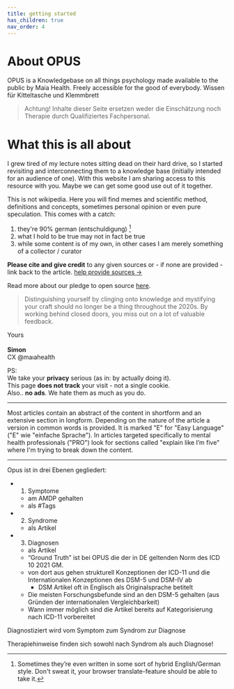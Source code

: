 ```yaml
---
title: getting started
has_children: true
nav_order: 4
---
```


# About OPUS

OPUS is a Knowledgebase on all things psychology made available to the public by Maia Health.
Freely accessible for the good of everybody.
Wissen für Kitteltasche und Klemmbrett


> Achtung! Inhalte dieser Seite ersetzen weder die Einschätzung noch Therapie durch Qualifiziertes Fachpersonal.

# What this is all about

I grew tired of my lecture notes sitting dead on their hard drive, so I started revisiting and interconnecting them to a knowledge base (initially intended for an audience of one). With this website I am sharing access to this resource with you. Maybe we can get some good use out of it together.

This is not wikipedia. Here you will find memes and scientific method, definitions and concepts, sometimes personal opinion or even pure speculation. This comes with a catch:<br>
1. they're 90% german (entschuldigung) [^1]
2. what I hold to be true may not in fact be true
3. while some content is of my own, in other cases I am merely something of a collector / curator


[^1]: Sometimes they’re even written in some sort of hybrid English/German style. Don't sweat it, your browser translate-feature should be able to take it.

**Please cite and give credit** to any given sources or - if none are provided - link back to the article.  [help provide sources →](/feedback)
<br>

Read more about our pledge to open source [here](/pledge).

> Distinguishing yourself by clinging onto knowledge and mystifying your craft should no longer be a thing throughout the 2020s.
> By working behind closed doors, you miss out on a lot of valuable feedback.

Yours <br><br>
**Simon** <br>
CX @maıahealth

PS: <br>
We take your **privacy** serious (as in: by actually doing it). <br>
This page **does not track** your visit - not a single cookie. <br>
Also.. **no ads**. We hate them as much as you do.



---

Most articles contain an abstract of the content in shortform and an extensive section in longform.
Depending on the nature of the article a version in common words is provided. It is marked "E" for "Easy Language" ("E" wie "einfache Sprache").
In articles targeted specifically to mental health professionals ("PRO") look for sections called "explain like I’m five" where I'm trying to break down the content.


---


Opus ist in drei Ebenen gegliedert: 
- 1. Symptome
    - am AMDP gehalten
    - als #Tags
- 2. Syndrome
    - als Artikel
- 3. Diagnosen
    - als Artikel
    - “Ground Truth” ist bei OPUS die der in DE geltenden Norm des ICD 10 2021 GM.
    - von dort aus gehen strukturell Konzeptionen der ICD-11 und die Internationalen Konzeptionen des DSM-5 und DSM-IV ab
        - DSM Artikel oft in Englisch als Originalsprache betitelt
    - Die meisten Forschungsbefunde sind an den DSM-5 gehalten (aus Gründen der internationalen Vergleichbarkeit)
    - Wann immer möglich sind die Artikel bereits auf Kategorisierung nach ICD-11 vorbereitet

Diagnostiziert wird vom Symptom zum Syndrom zur Diagnose

Therapiehinweise finden sich sowohl nach Syndrom als auch Diagnose!